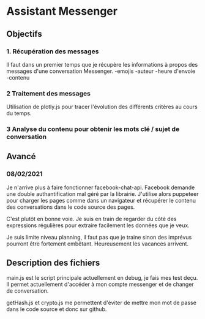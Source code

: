# Assistant Messenger

## Objectifs

### 1. Récupération des messages

Il faut dans un premier temps que je récupère les informations à propos des messages d'une conversation Messenger.
-emojis
-auteur
-heure d'envoie
-contenu

### 2 Traitement des messages

Utilisation de plotly.js pour tracer l'évolution des différents critères au cours du temps.

### 3 Analyse du contenu pour obtenir les mots clé / sujet de conversation

## Avancé

### 08/02/2021

Je n'arrive plus à faire fonctionner facebook-chat-api. Facebook demande une double authantification mal géré par la librairie.
J'utilise alors puppeteer pour charger les pages comme dans un navigateur et récupérer le contenu des conversations dans le code source des pages.

C'est plutôt en bonne voie. Je suis en train de regarder du côté des expressions régulières pour extraire facilement les données que je veux.

Je suis limite niveau planning, il faut pas que je traine sinon des imprévus pourront être fortement embêtant. Heureusement les vacances arrivent.

## Description des fichiers

main.js est le script principale actuellement en debug, je fais mes test deçu.
Il permet actuellement d'accéder à mon compte messenger et de changer de conversation.

getHash.js et crypto.js me permettent d'éviter de mettre mon mot de passe dans le code source et donc sur github.
